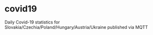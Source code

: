 # covid19
Daily Covid-19 statistics for Slovakia/Czechia/Poland/Hungary/Austria/Ukraine published via MQTT
